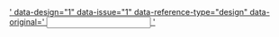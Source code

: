 <a href='https://raw.githubusercontent.com/smartaptlimited/new/main/bbb%22class%3D%22gfm%22a%3D%27.jpg'>
' data-design="1" data-issue="1" data-reference-type="design" data-original='
  <input name="secret" type="password">
'
</a>
